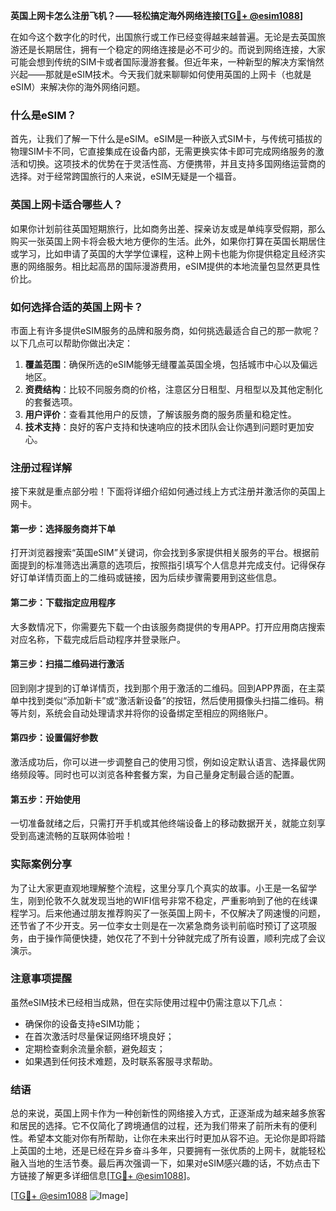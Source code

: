 **英国上网卡怎么注册飞机？——轻松搞定海外网络连接[[TG💪+ @esim1088](https://t.me/s/esim1088)]**

在如今这个数字化的时代，出国旅行或工作已经变得越来越普遍。无论是去英国旅游还是长期居住，拥有一个稳定的网络连接是必不可少的。而说到网络连接，大家可能会想到传统的SIM卡或者国际漫游套餐。但近年来，一种新型的解决方案悄然兴起——那就是eSIM技术。今天我们就来聊聊如何使用英国的上网卡（也就是eSIM）来解决你的海外网络问题。

### 什么是eSIM？

首先，让我们了解一下什么是eSIM。eSIM是一种嵌入式SIM卡，与传统可插拔的物理SIM卡不同，它直接集成在设备内部，无需更换实体卡即可完成网络服务的激活和切换。这项技术的优势在于灵活性高、方便携带，并且支持多国网络运营商的选择。对于经常跨国旅行的人来说，eSIM无疑是一个福音。

### 英国上网卡适合哪些人？

如果你计划前往英国短期旅行，比如商务出差、探亲访友或是单纯享受假期，那么购买一张英国上网卡将会极大地方便你的生活。此外，如果你打算在英国长期居住或学习，比如申请了英国的大学学位课程，这种上网卡也能为你提供稳定且经济实惠的网络服务。相比起高昂的国际漫游费用，eSIM提供的本地流量包显然更具性价比。

### 如何选择合适的英国上网卡？

市面上有许多提供eSIM服务的品牌和服务商，如何挑选最适合自己的那一款呢？以下几点可以帮助你做出决定：

1. **覆盖范围**：确保所选的eSIM能够无缝覆盖英国全境，包括城市中心以及偏远地区。
2. **资费结构**：比较不同服务商的价格，注意区分日租型、月租型以及其他定制化的套餐选项。
3. **用户评价**：查看其他用户的反馈，了解该服务商的服务质量和稳定性。
4. **技术支持**：良好的客户支持和快速响应的技术团队会让你遇到问题时更加安心。

### 注册过程详解

接下来就是重点部分啦！下面将详细介绍如何通过线上方式注册并激活你的英国上网卡。

#### 第一步：选择服务商并下单
打开浏览器搜索“英国eSIM”关键词，你会找到多家提供相关服务的平台。根据前面提到的标准筛选出满意的选项后，按照指引填写个人信息并完成支付。记得保存好订单详情页面上的二维码或链接，因为后续步骤需要用到这些信息。

#### 第二步：下载指定应用程序
大多数情况下，你需要先下载一个由该服务商提供的专用APP。打开应用商店搜索对应名称，下载完成后启动程序并登录账户。

#### 第三步：扫描二维码进行激活
回到刚才提到的订单详情页，找到那个用于激活的二维码。回到APP界面，在主菜单中找到类似“添加新卡”或“激活新设备”的按钮，然后使用摄像头扫描二维码。稍等片刻，系统会自动处理请求并将你的设备绑定至相应的网络账户。

#### 第四步：设置偏好参数
激活成功后，你可以进一步调整自己的使用习惯，例如设定默认语言、选择最优网络频段等。同时也可以浏览各种套餐方案，为自己量身定制最合适的配置。

#### 第五步：开始使用
一切准备就绪之后，只需打开手机或其他终端设备上的移动数据开关，就能立刻享受到高速流畅的互联网体验啦！

### 实际案例分享

为了让大家更直观地理解整个流程，这里分享几个真实的故事。小王是一名留学生，刚到伦敦不久就发现当地的WIFI信号非常不稳定，严重影响到了他的在线课程学习。后来他通过朋友推荐购买了一张英国上网卡，不仅解决了网速慢的问题，还节省了不少开支。另一位李女士则是在一次紧急商务谈判前临时预订了这项服务，由于操作简便快捷，她仅花了不到十分钟就完成了所有设置，顺利完成了会议演示。

### 注意事项提醒

虽然eSIM技术已经相当成熟，但在实际使用过程中仍需注意以下几点：
- 确保你的设备支持eSIM功能；
- 在首次激活时尽量保证网络环境良好；
- 定期检查剩余流量余额，避免超支；
- 如果遇到任何技术难题，及时联系客服寻求帮助。

### 结语

总的来说，英国上网卡作为一种创新性的网络接入方式，正逐渐成为越来越多旅客和居民的选择。它不仅简化了跨境通信的过程，还为我们带来了前所未有的便利性。希望本文能对你有所帮助，让你在未来出行时更加从容不迫。无论你是即将踏上英国的土地，还是已经在异乡奋斗多年，只要拥有一张优质的上网卡，就能轻松融入当地的生活节奏。最后再次强调一下，如果对eSIM感兴趣的话，不妨点击下方链接了解更多详细信息[[TG💪+ @esim1088](https://t.me/s/esim1088)]。

[[TG💪+ @esim1088](https://t.me/s/esim1088) ![Image](https://i.postimg.cc/4NQfJmqS/Snipaste-2025-05-13-00-14-12.png)]